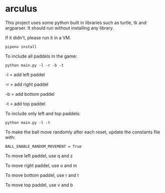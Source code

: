 # arculus

This project uses some python built in libraries such as turtle, tk and argparser. It should run without installing any library.

If it didn't, please run it in a VM.

```
pipenv install
```

To include all paddels in the game:

```
python main.py -l -r -b -t
```

-l = add left paddel

-r = add right paddel

-b = add bottom paddel

-t = add top paddel


To include only left and top paddels:

```
python main.py -l -t
```

To make the ball move randomly after each reset, update the constants file with:

```
BALL_ENABLE_RANDOM_MOVEMENT = True
```


To move left paddel, use q and z

To move right paddel, use o and m

To move bottom paddel, use r and t

To move top paddel, use v and b

